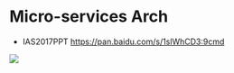 # Micro-services Arch

* IAS2017PPT https://pan.baidu.com/s/1slWhCD3:9cmd


![](https://blogs.gartner.com/smarterwithgartner/files/2017/08/Emerging-Technology-Hype-Cycle-for-2017_Infographic_R6A.jpg)
